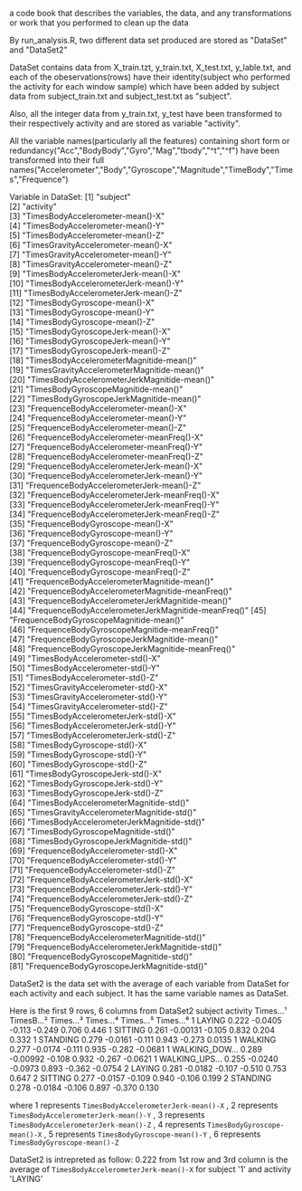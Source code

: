 a code book that describes the variables, the data, and any transformations or work that you performed to clean up the data

By run_analysis.R, two different data set produced are stored as "DataSet" and "DataSet2"



DataSet contains data from X_train.tzt, y_train.txt, X_test.txt, y_lable.txt, 
and each of the obeservations(rows) have their identity(subject who performed the activity for each window sample) which 
have been added by subject data from subject_train.txt and subject_test.txt as "subject".

Also, all the integer data from y_train.txt, y_test have been transformed to their respectively activity and are stored as variable "activity".

All the variable names(particularly all the features) containing short form or redundancy("Acc","BodyBody","Gyro","Mag","tbody","^t","^f") 
have been transformed into their full names("Accelerometer","Body","Gyroscope","Magnitude","TimeBody","Times","Frequence")



Variable in DataSet:
 [1] "subject"                                           
 [2] "activity"                                          
 [3] "TimesBodyAccelerometer-mean()-X"                   
 [4] "TimesBodyAccelerometer-mean()-Y"                   
 [5] "TimesBodyAccelerometer-mean()-Z"                   
 [6] "TimesGravityAccelerometer-mean()-X"                
 [7] "TimesGravityAccelerometer-mean()-Y"                
 [8] "TimesGravityAccelerometer-mean()-Z"                
 [9] "TimesBodyAccelerometerJerk-mean()-X"               
[10] "TimesBodyAccelerometerJerk-mean()-Y"               
[11] "TimesBodyAccelerometerJerk-mean()-Z"               
[12] "TimesBodyGyroscope-mean()-X"                       
[13] "TimesBodyGyroscope-mean()-Y"                       
[14] "TimesBodyGyroscope-mean()-Z"                       
[15] "TimesBodyGyroscopeJerk-mean()-X"                   
[16] "TimesBodyGyroscopeJerk-mean()-Y"                   
[17] "TimesBodyGyroscopeJerk-mean()-Z"                   
[18] "TimesBodyAccelerometerMagnitide-mean()"            
[19] "TimesGravityAccelerometerMagnitide-mean()"         
[20] "TimesBodyAccelerometerJerkMagnitide-mean()"        
[21] "TimesBodyGyroscopeMagnitide-mean()"                
[22] "TimesBodyGyroscopeJerkMagnitide-mean()"            
[23] "FrequenceBodyAccelerometer-mean()-X"               
[24] "FrequenceBodyAccelerometer-mean()-Y"               
[25] "FrequenceBodyAccelerometer-mean()-Z"               
[26] "FrequenceBodyAccelerometer-meanFreq()-X"           
[27] "FrequenceBodyAccelerometer-meanFreq()-Y"           
[28] "FrequenceBodyAccelerometer-meanFreq()-Z"           
[29] "FrequenceBodyAccelerometerJerk-mean()-X"           
[30] "FrequenceBodyAccelerometerJerk-mean()-Y"           
[31] "FrequenceBodyAccelerometerJerk-mean()-Z"           
[32] "FrequenceBodyAccelerometerJerk-meanFreq()-X"       
[33] "FrequenceBodyAccelerometerJerk-meanFreq()-Y"       
[34] "FrequenceBodyAccelerometerJerk-meanFreq()-Z"       
[35] "FrequenceBodyGyroscope-mean()-X"                   
[36] "FrequenceBodyGyroscope-mean()-Y"                   
[37] "FrequenceBodyGyroscope-mean()-Z"                   
[38] "FrequenceBodyGyroscope-meanFreq()-X"               
[39] "FrequenceBodyGyroscope-meanFreq()-Y"               
[40] "FrequenceBodyGyroscope-meanFreq()-Z"               
[41] "FrequenceBodyAccelerometerMagnitide-mean()"        
[42] "FrequenceBodyAccelerometerMagnitide-meanFreq()"    
[43] "FrequenceBodyAccelerometerJerkMagnitide-mean()"    
[44] "FrequenceBodyAccelerometerJerkMagnitide-meanFreq()"
[45] "FrequenceBodyGyroscopeMagnitide-mean()"            
[46] "FrequenceBodyGyroscopeMagnitide-meanFreq()"        
[47] "FrequenceBodyGyroscopeJerkMagnitide-mean()"        
[48] "FrequenceBodyGyroscopeJerkMagnitide-meanFreq()"    
[49] "TimesBodyAccelerometer-std()-X"                    
[50] "TimesBodyAccelerometer-std()-Y"                    
[51] "TimesBodyAccelerometer-std()-Z"                    
[52] "TimesGravityAccelerometer-std()-X"                 
[53] "TimesGravityAccelerometer-std()-Y"                 
[54] "TimesGravityAccelerometer-std()-Z"                 
[55] "TimesBodyAccelerometerJerk-std()-X"                
[56] "TimesBodyAccelerometerJerk-std()-Y"                
[57] "TimesBodyAccelerometerJerk-std()-Z"                
[58] "TimesBodyGyroscope-std()-X"                        
[59] "TimesBodyGyroscope-std()-Y"                        
[60] "TimesBodyGyroscope-std()-Z"                        
[61] "TimesBodyGyroscopeJerk-std()-X"                    
[62] "TimesBodyGyroscopeJerk-std()-Y"                    
[63] "TimesBodyGyroscopeJerk-std()-Z"                    
[64] "TimesBodyAccelerometerMagnitide-std()"             
[65] "TimesGravityAccelerometerMagnitide-std()"          
[66] "TimesBodyAccelerometerJerkMagnitide-std()"         
[67] "TimesBodyGyroscopeMagnitide-std()"                 
[68] "TimesBodyGyroscopeJerkMagnitide-std()"             
[69] "FrequenceBodyAccelerometer-std()-X"                
[70] "FrequenceBodyAccelerometer-std()-Y"                
[71] "FrequenceBodyAccelerometer-std()-Z"                
[72] "FrequenceBodyAccelerometerJerk-std()-X"            
[73] "FrequenceBodyAccelerometerJerk-std()-Y"            
[74] "FrequenceBodyAccelerometerJerk-std()-Z"            
[75] "FrequenceBodyGyroscope-std()-X"                    
[76] "FrequenceBodyGyroscope-std()-Y"                    
[77] "FrequenceBodyGyroscope-std()-Z"                    
[78] "FrequenceBodyAccelerometerMagnitide-std()"         
[79] "FrequenceBodyAccelerometerJerkMagnitide-std()"     
[80] "FrequenceBodyGyroscopeMagnitide-std()"             
[81] "FrequenceBodyGyroscopeJerkMagnitide-std()"         




DataSet2 is the data set with the average of each variable from DataSet for each activity and each subject.
It has the same variable names as DataSet.

Here is the first 9 rows, 6 columns from DataSet2
  subject activity     Times…¹ TimesB…² Times…³ Times…⁴ Times…⁵ Times…⁶
        1 LAYING         0.222 -0.0405  -0.113   -0.249   0.706  0.446 
        1 SITTING        0.261 -0.00131 -0.105    0.832   0.204  0.332 
        1 STANDING       0.279 -0.0161  -0.111    0.943  -0.273  0.0135
        1 WALKING        0.277 -0.0174  -0.111    0.935  -0.282 -0.0681
        1 WALKING_DOW…   0.289 -0.00992 -0.108    0.932  -0.267 -0.0621
        1 WALKING_UPS…   0.255 -0.0240  -0.0973   0.893  -0.362 -0.0754
        2 LAYING         0.281 -0.0182  -0.107   -0.510   0.753  0.647 
        2 SITTING        0.277 -0.0157  -0.109    0.940  -0.106  0.199 
        2 STANDING       0.278 -0.0184  -0.106    0.897  -0.370  0.130 

where
1 represents `TimesBodyAccelerometerJerk-mean()-X` <dbl>,
2 represents `TimesBodyAccelerometerJerk-mean()-Y` <dbl>,
3 represents `TimesBodyAccelerometerJerk-mean()-Z` <dbl>,
4 represents `TimesBodyGyroscope-mean()-X` <dbl>,
5 represents `TimesBodyGyroscope-mean()-Y` <dbl>,
6 represents `TimesBodyGyroscope-mean()-Z` <dbl>

DataSet2 is intrepreted as follow:
0.222 from 1st row and 3rd column is the average of `TimesBodyAccelerometerJerk-mean()-X` for subject '1' and activity 'LAYING'
